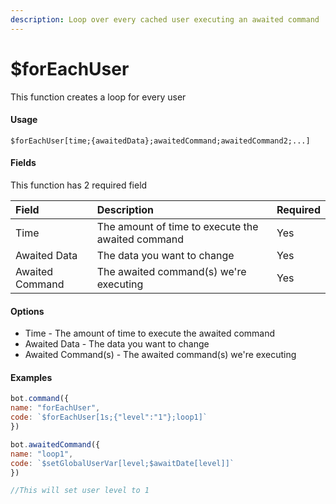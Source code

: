 ```yaml
---
description: Loop over every cached user executing an awaited command
---
```


# $forEachUser

This function creates a loop for every user 

#### Usage

```
$forEachUser[time;{awaitedData};awaitedCommand;awaitedCommand2;...]
```

#### Fields

This function has 2 required field

| Field | Description | Required |
| :--- | :--- | :--- |
| Time | The amount of time to execute the awaited command | Yes |
| Awaited Data | The data you want to change | Yes |
| Awaited Command | The awaited command\(s\) we're executing | Yes |


#### Options

* Time - The amount of time to execute the awaited command
* Awaited Data - The data you want to change
* Awaited Command\(s\) - The awaited command\(s\) we're executing

#### Examples

```javascript
bot.command({
name: "forEachUser",
code: `$forEachUser[1s;{"level":"1"};loop1]`
})

bot.awaitedCommand({
name: "loop1",
code: `$setGlobalUserVar[level;$awaitDate[level]]`
})

//This will set user level to 1
```

